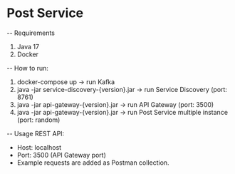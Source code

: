 # Post Service

-- Requirements

1) Java 17
2) Docker

-- How to run:

1) docker-compose up -> run Kafka
2) java -jar service-discovery-{version}.jar -> run Service Discovery (port: 8761)
3) java -jar api-gateway-{version}.jar -> run API Gateway (port: 3500)
4) java -jar api-gateway-{version}.jar -> run Post Service multiple instance (port: random)

-- Usage REST API:

- Host: localhost
- Port: 3500 (API Gateway port)
- Example requests are added as Postman collection.